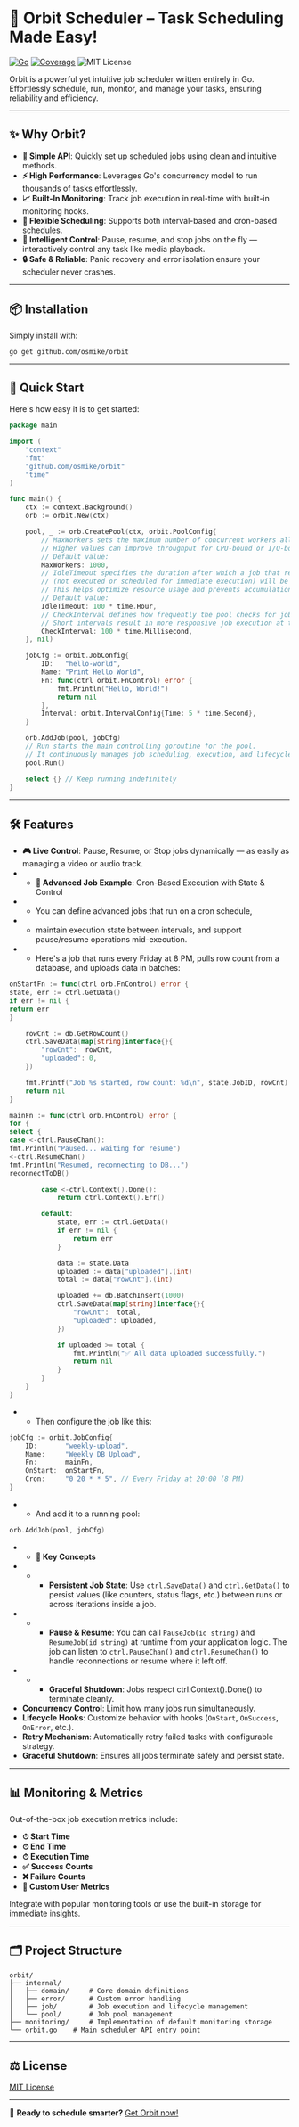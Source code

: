 
# 🚀 Orbit Scheduler – Task Scheduling Made Easy!

[![Go](https://img.shields.io/badge/Made%20with-Go-blue)](https://golang.org)
[![Coverage](https://img.shields.io/badge/Coverage-87%25-brightgreen)](https://github.com/osmike/orbit)
![MIT License](https://img.shields.io/badge/license-MIT-green.svg)

Orbit is a powerful yet intuitive job scheduler written entirely in Go. Effortlessly schedule, run, monitor, and manage your tasks, ensuring reliability and efficiency.

---

## ✨ Why Orbit?

- **🔧 Simple API**: Quickly set up scheduled jobs using clean and intuitive methods.
- **⚡ High Performance**: Leverages Go's concurrency model to run thousands of tasks effortlessly.
- **📈 Built-In Monitoring**: Track job execution in real-time with built-in monitoring hooks.
- **🎯 Flexible Scheduling**: Supports both interval-based and cron-based schedules.
- **🧠 Intelligent Control**: Pause, resume, and stop jobs on the fly — interactively control any task like media playback.
- **🔒 Safe & Reliable**: Panic recovery and error isolation ensure your scheduler never crashes.


---

## 📦 Installation

Simply install with:

```bash
go get github.com/osmike/orbit
```

---

## 🚦 Quick Start

Here's how easy it is to get started:

```go
package main

import (
    "context"
    "fmt"
    "github.com/osmike/orbit"
    "time"
)

func main() {
    ctx := context.Background()
    orb := orbit.New(ctx)

    pool, _ := orb.CreatePool(ctx, orbit.PoolConfig{
		// MaxWorkers sets the maximum number of concurrent workers allowed to execute jobs simultaneously.
		// Higher values can improve throughput for CPU-bound or I/O-bound tasks, but might consume more system resources.
		// Default value:
		MaxWorkers: 1000,
		// IdleTimeout specifies the duration after which a job that remains idle
		// (not executed or scheduled for immediate execution) will be marked as inactive.
		// This helps optimize resource usage and prevents accumulation of stale tasks.
		// Default value:
		IdleTimeout: 100 * time.Hour,
		// CheckInterval defines how frequently the pool checks for jobs that are ready for execution or require status updates.
		// Short intervals result in more responsive job execution at the expense of slightly increased CPU utilization.
		CheckInterval: 100 * time.Millisecond,
    }, nil)

    jobCfg := orbit.JobConfig{
        ID:   "hello-world",
        Name: "Print Hello World",
        Fn: func(ctrl orbit.FnControl) error {
            fmt.Println("Hello, World!")
            return nil
        },
        Interval: orbit.IntervalConfig{Time: 5 * time.Second},
    }

    orb.AddJob(pool, jobCfg)
	// Run starts the main controlling goroutine for the pool.
	// It continuously manages job scheduling, execution, and lifecycle events.
    pool.Run()

    select {} // Keep running indefinitely
}
```

---

## 🛠 Features

- **🎮 Live Control**: Pause, Resume, or Stop jobs dynamically — as easily as managing a video or audio track.
- - **📅 Advanced Job Example**: Cron-Based Execution with State & Control
- - You can define advanced jobs that run on a cron schedule,
- - maintain execution state between intervals, and support pause/resume operations mid-execution.
- - Here's a job that runs every Friday at 8 PM, pulls row count from a database, and uploads data in batches:
```go
onStartFn := func(ctrl orb.FnControl) error {
state, err := ctrl.GetData()
if err != nil {
return err
}

    rowCnt := db.GetRowCount()
    ctrl.SaveData(map[string]interface{}{
        "rowCnt":  rowCnt,
        "uploaded": 0,
    })

    fmt.Printf("Job %s started, row count: %d\n", state.JobID, rowCnt)
    return nil
}

mainFn := func(ctrl orb.FnControl) error {
for {
select {
case <-ctrl.PauseChan():
fmt.Println("Paused... waiting for resume")
<-ctrl.ResumeChan()
fmt.Println("Resumed, reconnecting to DB...")
reconnectToDB()

        case <-ctrl.Context().Done():
            return ctrl.Context().Err()

        default:
            state, err := ctrl.GetData()
            if err != nil {
                return err
            }

            data := state.Data
            uploaded := data["uploaded"].(int)
            total := data["rowCnt"].(int)

            uploaded += db.BatchInsert(1000)
            ctrl.SaveData(map[string]interface{}{
                "rowCnt":  total,
                "uploaded": uploaded,
            })

            if uploaded >= total {
                fmt.Println("✅ All data uploaded successfully.")
                return nil
            }
        }
    }
}    
```
- - Then configure the job like this:
```go
jobCfg := orbit.JobConfig{
    ID:       "weekly-upload",
    Name:     "Weekly DB Upload",
    Fn:       mainFn,
    OnStart:  onStartFn,
    Cron:     "0 20 * * 5", // Every Friday at 20:00 (8 PM)
}
```
- - And add it to a running pool:
```go
orb.AddJob(pool, jobCfg)
```
- - **🧠 Key Concepts**
- - - **Persistent Job State**: Use `ctrl.SaveData()` and `ctrl.GetData()` to persist values (like counters, status flags, etc.) between runs or across iterations inside a job.
- - - **Pause & Resume**: You can call `PauseJob(id string)` and `ResumeJob(id string)` at runtime from your application logic. The job can listen to `ctrl.PauseChan()` and `ctrl.ResumeChan()` to handle reconnections or resume where it left off.
- - - **Graceful Shutdown**: Jobs respect ctrl.Context().Done() to terminate cleanly.
- **Concurrency Control**: Limit how many jobs run simultaneously.
- **Lifecycle Hooks**: Customize behavior with hooks (`OnStart`, `OnSuccess`, `OnError`, etc.).
- **Retry Mechanism**: Automatically retry failed tasks with configurable strategy.
- **Graceful Shutdown**: Ensures all jobs terminate safely and persist state.

---

## 📊 Monitoring & Metrics

Out-of-the-box job execution metrics include:

- **⏱ Start Time**
- **⏱ End Time**
- **⏱ Execution Time**
- **✅ Success Counts**
- **❌ Failure Counts**
- **📌 Custom User Metrics**


Integrate with popular monitoring tools or use the built-in storage for immediate insights.

---

## 🗂 Project Structure

```
orbit/
├── internal/
│   ├── domain/     # Core domain definitions
│   ├── error/      # Custom error handling
│   ├── job/        # Job execution and lifecycle management
│   └── pool/       # Job pool management
├── monitoring/     # Implementation of default monitoring storage
└── orbit.go    # Main scheduler API entry point
```

---

## ⚖️ License

[MIT License](LICENSE)

---
🚀 **Ready to schedule smarter?** [Get Orbit now!](https://github.com/osmike/orbit)

